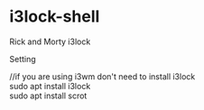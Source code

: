 # i3lock-shell
Rick and Morty i3lock

Setting

//if you  are  using i3wm don't need to install i3lock  
sudo apt install i3lock   
sudo apt install scrot  

